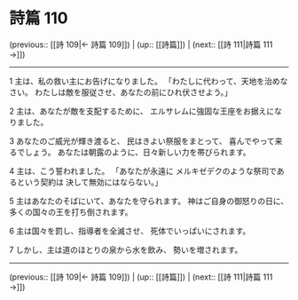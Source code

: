 # 詩篇 110

(previous:: [[詩 109|← 詩篇 109]]) | (up:: [[詩篇]]) | (next:: [[詩 111|詩篇 111 →]])

***


1 主は、私の救い主にお告げになりました。 「わたしに代わって、天地を治めなさい。 わたしは敵を服従させ、あなたの前にひれ伏させよう。」 

2 主は、あなたが敵を支配するために、 エルサレムに強固な王座をお据えになりました。 

3 あなたのご威光が輝き渡ると、 民はきよい祭服をまとって、 喜んでやって来るでしょう。 あなたは朝露のように、日々新しい力を帯びられます。 

4 主は、こう誓われました。 「あなたが永遠に メルキゼデクのような祭司であるという契約は 決して無効にはならない。」 

5 主はあなたのそばにいて、あなたを守られます。 神はご自身の御怒りの日に、 多くの国々の王を打ち倒されます。 

6 主は国々を罰し、指導者を全滅させ、 死体でいっぱいにされます。 

7 しかし、主は道のほとりの泉から水を飲み、 勢いを増されます。

***

(previous:: [[詩 109|← 詩篇 109]]) | (up:: [[詩篇]]) | (next:: [[詩 111|詩篇 111 →]])
